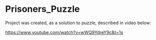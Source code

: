 # Prisoners_Puzzle

Project was created, as a solution to puzzle, described in video below:

https://www.youtube.com/watch?v=wWQ9YdreY9c&t=1s
